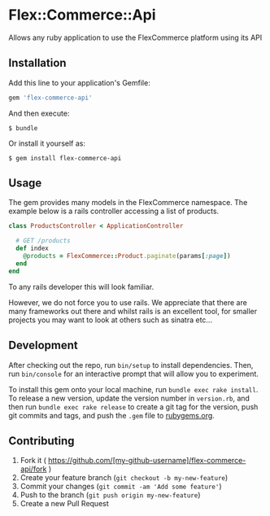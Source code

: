 # Flex::Commerce::Api

Allows any ruby application to use the FlexCommerce platform using its API

## Installation

Add this line to your application's Gemfile:

```ruby
gem 'flex-commerce-api'
```

And then execute:

    $ bundle

Or install it yourself as:

    $ gem install flex-commerce-api

## Usage

The gem provides many models in the FlexCommerce namespace.  The example below is a rails controller
accessing a list of products.

```ruby
class ProductsController < ApplicationController

  # GET /products
  def index
    @products = FlexCommerce::Product.paginate(params[:page])
  end
end

```

To any rails developer this will look familiar.

However, we do not force you to use rails.  We appreciate that there are many frameworks out there
and whilst rails is an excellent tool, for smaller projects you may want to look at others such
as sinatra etc...


## Development

After checking out the repo, run `bin/setup` to install dependencies. Then, run `bin/console` for an interactive prompt that will allow you to experiment.

To install this gem onto your local machine, run `bundle exec rake install`. To release a new version, update the version number in `version.rb`, and then run `bundle exec rake release` to create a git tag for the version, push git commits and tags, and push the `.gem` file to [rubygems.org](https://rubygems.org).

## Contributing

1. Fork it ( https://github.com/[my-github-username]/flex-commerce-api/fork )
2. Create your feature branch (`git checkout -b my-new-feature`)
3. Commit your changes (`git commit -am 'Add some feature'`)
4. Push to the branch (`git push origin my-new-feature`)
5. Create a new Pull Request
